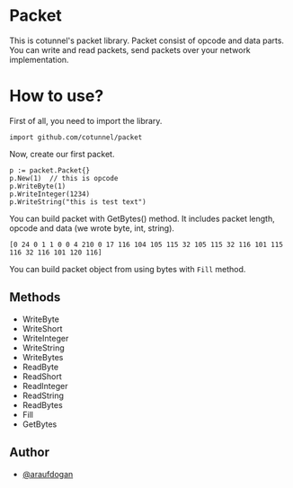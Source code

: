 # Packet

This is cotunnel's packet library. Packet consist of opcode and data parts. You can write and read packets, send packets over your network implementation.

# How to use?

First of all, you need to import the library.

    import github.com/cotunnel/packet

Now, create our first packet.

    p := packet.Packet{}  
    p.New(1)  // this is opcode
    p.WriteByte(1)
    p.WriteInteger(1234)
    p.WriteString("this is test text")    

You can build packet with GetBytes() method. It includes packet length, opcode and data (we wrote byte, int, string).

    [0 24 0 1 1 0 0 4 210 0 17 116 104 105 115 32 105 115 32 116 101 115 116 32 116 101 120 116]

You can build packet object from using bytes with `Fill` method.

## Methods

 - WriteByte
 - WriteShort
 - WriteInteger
 - WriteString
 - WriteBytes
 - ReadByte
 - ReadShort
 - ReadInteger
 - ReadString
 - ReadBytes
 - Fill
 - GetBytes

## Author

   
 - [@araufdogan](https://github.com/araufdogan)
